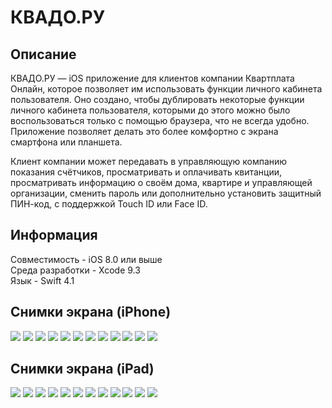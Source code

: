 # КВАДО.РУ

## Описание
КВАДО.РУ — iOS приложение для клиентов компании Квартплата Онлайн, которое позволяет им использовать функции личного кабинета пользователя. Оно создано, чтобы дублировать некоторые функции личного кабинета пользователя, которыми до этого можно было воспользоваться только с помощью браузера, что не всегда удобно. Приложение позволяет делать это более комфортно с экрана смартфона или планшета.

Клиент компании может передавать в управляющую компанию показания счётчиков, просматривать и оплачивать квитанции, просматривать информацию о своём дома, квартире и управляющей организации, сменить пароль или дополнительно установить защитный ПИН-код, с поддержкой Touch ID или Face ID.

## Информация
Совместимость - iOS 8.0 или выше  
Среда разработки - Xcode 9.3  
Язык - Swift 4.1

## Снимки экрана (iPhone)
<img src="./01.png" />
<img src="./02.png" />
<img src="./03.png" />
<img src="./04.png" />
<img src="./05.png" />
<img src="./06.png" />
<img src="./07.png" />
<img src="./08.png" />
<img src="./09.png" />
<img src="./10.png" />
<img src="./11.png" />
<img src="./12.png" />

## Снимки экрана (iPad)
<img src="./13.png" />
<img src="./14.png" />
<img src="./15.png" />
<img src="./16.png" />
<img src="./17.png" />
<img src="./18.png" />
<img src="./19.png" />
<img src="./20.png" />
<img src="./21.png" />
<img src="./22.png" />
<img src="./23.png" />
<img src="./24.png" />
